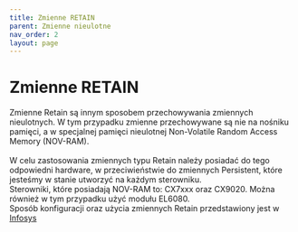 ```yaml
---
title: Zmienne RETAIN
parent: Zmienne nieulotne 
nav_order: 2
layout: page
---
```



# Zmienne RETAIN
Zmienne Retain są innym sposobem przechowywania zmiennych nieulotnych. W tym przypadku zmienne przechowywane są nie na nośniku pamięci, a w specjalnej pamięci nieulotnej Non-Volatile Random Access Memory (NOV-RAM).
<br>
<br>
W celu zastosowania zmiennych typu Retain należy posiadać do tego odpowiedni hardware, w przeciwieństwie do zmiennych Persistent, które jesteśmy w stanie utworzyć na każdym sterowniku.
<br>
Sterowniki, które posiadają NOV-RAM to: CX7xxx oraz CX9020. Można również w tym przypadku użyć modułu EL6080.
<br>
Sposób konfiguracji oraz użycia zmiennych Retain przedstawiony jest w [Infosys](https://infosys.beckhoff.com/content/1033/cx9020_hw/34647782514569642507.html)
